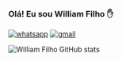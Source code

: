 ### Olá! Eu sou William Filho ✋


[![whatsapp](https://img.shields.io/badge/WhatsApp-25D366?style=for-the-badge&logo=whatsapp&logoColor=white)](https://wa.me/5571985236965)
[![gmail](https://img.shields.io/badge/Gmail-D14836?style=for-the-badge&logo=gmail&logoColor=white)](mailto:williamfilho8908@gmail.com)

![William Filho GitHub stats](https://github-readme-stats.vercel.app/api?username=WilliamFilh0&show_icons=true&theme=dracula)
